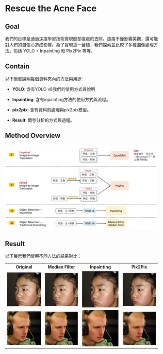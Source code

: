 # Rescue the Acne Face
## Goal
我們的目標是通過深度學習技術實現臉部痘痘的去除。痘痘不僅影響美觀，還可能對人們的自信心造成影響。為了實現這一目標，我們探索並比較了多種圖像處理方法，包括 YOLO + Inpainting 和 Pix2Pix 等等。

## Contain
以下簡單說明每個資料夾內的方法與用途:
- **YOLO**: 含有YOLO v8我們的使用方式與說明

- **Inpainting**: 含有inpainting方法的使用方式與流程。

- **pix2pix**: 含有資料前處理與pix2pix模型。

- **Result**: 問卷分析的方式與過程。

## Method Overview
![Method Overview](./pix2pix/samples/method.png)

## Result
以下展示我們使用不同方法的結果對比：


<table>
    <tr>
        <th style="text-align:center">Original</th>
        <th style="text-align:center">Median Filter</th>
        <th style="text-align:center">Inpainting</th>
        <th style="text-align:center">Pix2Pix</th>
    </tr>
    <tr>
        <td style="text-align:center"><img src="./pix2pix/samples/origin-1.jpg" alt="Original" width="200"></td>
        <td style="text-align:center"><img src="./pix2pix/samples/m-filter-1.jpg" alt="Median Filter" width="200"></td>
        <td style="text-align:center"><img src="./pix2pix/samples/inpainting-1.jpg" alt="Inpainting" width="200"></td>
        <td style="text-align:center"><img src="./pix2pix/samples/pix2pix-1.png" alt="Pix2Pix" width="200"></td>
    </tr>
    <tr>
        <td style="text-align:center"><img src="./pix2pix/samples/origin-2.jpg" alt="Original" width="200"></td>
        <td style="text-align:center"><img src="./pix2pix/samples/m-filter-2.jpg" alt="Median Filter" width="200"></td>
        <td style="text-align:center"><img src="./pix2pix/samples/inpainting-2.jpg" alt="Inpainting" width="200"></td>
        <td style="text-align:center"><img src="./pix2pix/samples/pix2pix-2.png" alt="Pix2Pix" width="200"></td>
    </tr>
</table>
